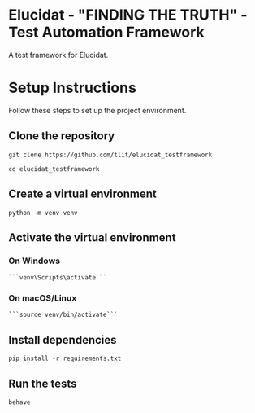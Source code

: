 # Elucidat - "FINDING THE TRUTH" - Test Automation Framework

  A test framework for Elucidat.

# Setup Instructions

  Follow these steps to set up the project environment.

## Clone the repository
  ```git clone https://github.com/tlit/elucidat_testframework```

  ```cd elucidat_testframework```

## Create a virtual environment
  ```python -m venv venv```

## Activate the virtual environment
  ### On Windows
    ```venv\Scripts\activate```
  ### On macOS/Linux
    ```source venv/bin/activate```

## Install dependencies
  ```pip install -r requirements.txt```

## Run the tests
  ```behave```
